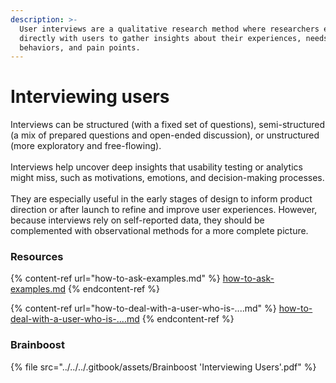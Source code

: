 ```yaml
---
description: >-
  User interviews are a qualitative research method where researchers engage
  directly with users to gather insights about their experiences, needs,
  behaviors, and pain points.
---
```


# Interviewing users

Interviews can be structured (with a fixed set of questions), semi-structured (a mix of prepared questions and open-ended discussion), or unstructured (more exploratory and free-flowing). \
\
Interviews help uncover deep insights that usability testing or analytics might miss, such as motivations, emotions, and decision-making processes. \
\
They are especially useful in the early stages of design to inform product direction or after launch to refine and improve user experiences. However, because interviews rely on self-reported data, they should be complemented with observational methods for a more complete picture.

### Resources

{% content-ref url="how-to-ask-examples.md" %}
[how-to-ask-examples.md](how-to-ask-examples.md)
{% endcontent-ref %}

{% content-ref url="how-to-deal-with-a-user-who-is-....md" %}
[how-to-deal-with-a-user-who-is-....md](how-to-deal-with-a-user-who-is-....md)
{% endcontent-ref %}

### **Brainboost**

{% file src="../../../.gitbook/assets/Brainboost 'Interviewing Users'.pdf" %}





